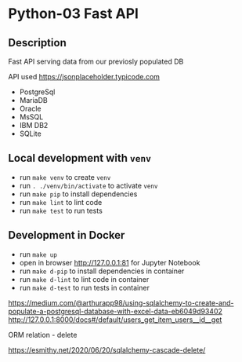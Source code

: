 # Python-03 Fast API

## Description

Fast API serving data from our previosly populated DB

API used https://jsonplaceholder.typicode.com

* PostgreSql
* MariaDB
* Oracle
* MsSQL
* IBM DB2
* SQLite



## Local development with `venv`
* run `make venv` to create `venv`
* run `. ./venv/bin/activate` to activate `venv`
* run `make pip` to install dependencies
* run `make lint` to lint code
* run `make test` to run tests

## Development in Docker
* run `make up`
* open in browser http://127.0.0.1:81 for Jupyter Notebook
* run `make d-pip` to install dependencies in container
* run `make d-lint` to lint code in container
* run `make d-test` to run tests in container


https://medium.com/@arthurapp98/using-sqlalchemy-to-create-and-populate-a-postgresql-database-with-excel-data-eb6049d93402
http://127.0.0.1:8000/docs#/default/users_get_item_users__id__get

ORM relation - delete

https://esmithy.net/2020/06/20/sqlalchemy-cascade-delete/
